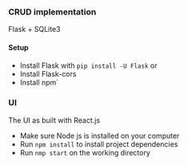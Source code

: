 
### CRUD implementation
Flask + SQLite3

#### Setup

- Install Flask with `pip install -U Flask` or 
- Install Flask-cors
- Install npm`




### UI
The UI as built with React.js

- Make sure Node js is installed on your computer
- Run `npm install` to install project dependencies
- Run `nmp start` on the working directory
